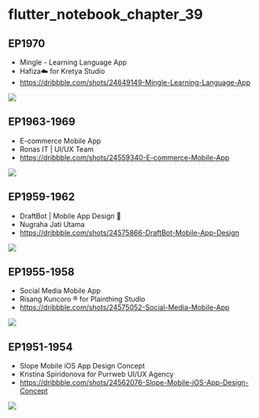 # flutter_notebook_chapter_39

## EP1970

- Mingle - Learning Language App
- Hafiza☁️ for Kretya Studio
- https://dribbble.com/shots/24649149-Mingle-Learning-Language-App

<img src="https://cdn.dribbble.com/userupload/15969297/file/original-9e7eea10a5307d1d471e01da1c2e0817.png?resize=1905x1429"/>

## EP1963-1969

- E-commerce Mobile App
- Ronas IT | UI/UX Team
- https://dribbble.com/shots/24559340-E-commerce-Mobile-App

<img src="https://cdn.dribbble.com/userupload/15708411/file/original-68258d43526d46ed34744099d908a81e.png?resize=1905x1429"/>

## EP1959-1962

- DraftBot | Mobile App Design 🤖
- Nugraha Jati Utama
- https://dribbble.com/shots/24575866-DraftBot-Mobile-App-Design

<img src="https://cdn.dribbble.com/userupload/15758428/file/original-d32a2813312bdc86c3d6eb05fb2cc6de.png?resize=1905x1429"/>

## EP1955-1958

- Social Media Mobile App
- Risang Kuncoro ® for Plainthing Studio
- https://dribbble.com/shots/24575052-Social-Media-Mobile-App

<img src="https://cdn.dribbble.com/userupload/15756184/file/original-b4eea39f07ee6a3d78ed6cf70664939e.png?resize=1600x1200"/>


## EP1951-1954

- Slope Mobile iOS App Design Concept
- Kristina Spiridonova for Purrweb UI/UX Agency
- https://dribbble.com/shots/24562076-Slope-Mobile-iOS-App-Design-Concept

<img src="https://cdn.dribbble.com/userupload/15716628/file/original-4cacc017dc5a5e1156a6b08882f516ce.png?resize=1905x1429"/>


